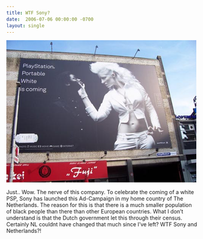 ```yaml
---
title: WTF Sony?
date:  2006-07-06 00:00:00 -0700
layout: single
---
```


![Racist Billboard](/images/whitepsp.jpg)

Just.. Wow. The nerve of this company. To celebrate the coming of a white PSP, Sony has launched this Ad-Campaign in my home country of The Netherlands. The reason for this is that there is a much smaller population of black people than there than other European countries. What I don’t understand is that the Dutch government let this through their census. Certainly NL couldnt have changed that much since I’ve left? WTF Sony and Netherlands?!
